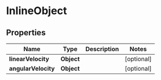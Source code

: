 

# InlineObject

## Properties

Name | Type | Description | Notes
------------ | ------------- | ------------- | -------------
**linearVelocity** | **Object** |  |  [optional]
**angularVelocity** | **Object** |  |  [optional]



